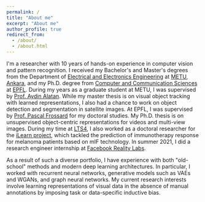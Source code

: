 ```yaml
---
permalink: /
title: "About me"
excerpt: "About me"
author_profile: true
redirect_from: 
  - /about/
  - /about.html
---
```


I'm a researcher with 10 years of hands-on experience in computer vision and pattern recognition. I received my Bachelor's and Master's degrees from the Department of [Electrical and Electronics Engineering](https://eee.metu.edu.tr/) at [METU, Ankara](https://www.metu.edu.tr/), and my Ph.D. degree from [Computer and Communication Sciences](https://www.epfl.ch/education/phd/edic-computer-and-communication-sciences/) at [EPFL](https://www.epfl.ch/en/). During my years as a graduate student at METU, I was supervised by [Prof. Aydin Alatan](https://eee.metu.edu.tr/personel/aydin-alatan). While my master thesis is on visual object tracking with learned representations, I also had a chance to work on object detection and segmentation in satellite images. At EPFL, I was supervised by [Prof. Pascal Frossard](https://www.epfl.ch/labs/lts4/people/people-current/frossard/) for my doctoral studies. My Ph.D. thesis is on unsupervised object-centric representations for videos and multi-view images. During my time at [LTS4](https://www.epfl.ch/labs/lts4/), I also worked as a doctoral researcher for the [iLearn project](https://datascience.ch/project/interpretable-learning-methods-for-immunotherapy-ilearn/), which tackled the prediction of immunotherapy response for melanoma patients based on mIF technology. In summer 2021, I did a research engineer internship at [Facebook Reality Labs](https://tech.fb.com/ar-vr/).

As a result of such a diverse portfolio, I have experience with both "old-school" methods and modern deep learning architectures. In particular, I worked with recurrent neural networks, generative models such as VAEs and WGANs, and graph neural networks. My current research interests involve learning representations of visual data in the absence of manual annotations by imposing task or data-specific inductive bias.